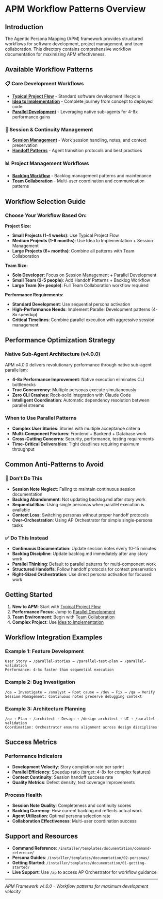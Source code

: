# APM Workflow Patterns Overview

## Introduction

The Agentic Persona Mapping (APM) framework provides structured workflows for software development, project management, and team collaboration. This directory contains comprehensive workflow documentation for maximizing APM effectiveness.

## Available Workflow Patterns

### 📋 Core Development Workflows
- **[Typical Project Flow](typical-project-flow.md)** - Standard software development lifecycle
- **[Idea to Implementation](idea-to-implementation.md)** - Complete journey from concept to deployed code
- **[Parallel Development](parallel-development.md)** - Leveraging native sub-agents for 4-8x performance gains

### 🔄 Session & Continuity Management
- **[Session Management](session-management.md)** - Work session handling, notes, and context preservation
- **[Handoff Patterns](handoff-patterns.md)** - Agent transition protocols and best practices

### 📊 Project Management Workflows
- **[Backlog Workflow](backlog-workflow.md)** - Backlog management patterns and maintenance
- **[Team Collaboration](team-collaboration.md)** - Multi-user coordination and communication patterns

## Workflow Selection Guide

### Choose Your Workflow Based On:

**Project Size:**
- **Small Projects (1-4 weeks)**: Use Typical Project Flow
- **Medium Projects (1-6 months)**: Use Idea to Implementation + Session Management
- **Large Projects (6+ months)**: Combine all patterns with Team Collaboration

**Team Size:**
- **Solo Developer**: Focus on Session Management + Parallel Development
- **Small Team (2-5 people)**: Add Handoff Patterns + Backlog Workflow
- **Large Team (6+ people)**: Full Team Collaboration workflow required

**Performance Requirements:**
- **Standard Development**: Use sequential persona activation
- **High-Performance Needs**: Implement Parallel Development patterns (4-8x speedup)
- **Critical Timelines**: Combine parallel execution with aggressive session management

## Performance Optimization Strategy

### Native Sub-Agent Architecture (v4.0.0)
APM v4.0.0 delivers revolutionary performance through native sub-agent parallelism:

- **4-8x Performance Improvement**: Native execution eliminates CLI bottlenecks
- **True Concurrency**: Multiple personas execute simultaneously
- **Zero CLI Crashes**: Rock-solid integration with Claude Code
- **Intelligent Coordination**: Automatic dependency resolution between parallel streams

### When to Use Parallel Patterns
- **Complex User Stories**: Stories with multiple acceptance criteria
- **Multi-Component Features**: Frontend + Backend + Database work
- **Cross-Cutting Concerns**: Security, performance, testing requirements
- **Time-Critical Deliverables**: Tight deadlines requiring maximum throughput

## Common Anti-Patterns to Avoid

### 🚫 Don't Do This
- **Session Note Neglect**: Failing to maintain continuous session documentation
- **Backlog Abandonment**: Not updating backlog.md after story work
- **Sequential Bias**: Using single personas when parallel execution is available
- **Context Loss**: Switching personas without proper handoff protocols
- **Over-Orchestration**: Using AP Orchestrator for simple single-persona tasks

### ✅ Do This Instead
- **Continuous Documentation**: Update session notes every 10-15 minutes
- **Backlog Discipline**: Update backlog.md immediately after any story work
- **Parallel Thinking**: Default to parallel patterns for multi-component work
- **Structured Handoffs**: Follow handoff protocols for context preservation
- **Right-Sized Orchestration**: Use direct persona activation for focused work

## Getting Started

1. **New to APM**: Start with [Typical Project Flow](typical-project-flow.md)
2. **Performance Focus**: Jump to [Parallel Development](parallel-development.md)
3. **Team Environment**: Begin with [Team Collaboration](team-collaboration.md)
4. **Complex Project**: Use [Idea to Implementation](idea-to-implementation.md)

## Workflow Integration Examples

### Example 1: Feature Development
```
User Story → /parallel-stories → /parallel-test-plan → /parallel-validation
Performance: 4-6x faster than sequential execution
```

### Example 2: Bug Investigation
```
/qa → Investigate → /analyst → Root cause → /dev → Fix → /qa → Verify
Session Management: Continuous notes preserve debugging context
```

### Example 3: Architecture Planning
```
/ap → Plan → /architect → Design → /design-architect → UI → /parallel-validation
Coordination: Orchestrator ensures alignment across design disciplines
```

## Success Metrics

### Performance Indicators
- **Development Velocity**: Story completion rate per sprint
- **Parallel Efficiency**: Speedup ratio (target: 4-8x for complex features)
- **Context Continuity**: Session handoff success rate
- **Quality Metrics**: Defect density, test coverage improvements

### Process Health
- **Session Note Quality**: Completeness and continuity scores
- **Backlog Currency**: How current backlog.md reflects actual work
- **Agent Utilization**: Optimal persona selection rate
- **Collaboration Effectiveness**: Multi-user coordination success

## Support and Resources

- **Command Reference**: `/installer/templates/documentation/command-reference/`
- **Persona Guides**: `/installer/templates/documentation/02-personas/`
- **Getting Started**: `/installer/templates/documentation/01-getting-started/`
- **Live Support**: Use `/ap` to access AP Orchestrator for workflow guidance

---

*APM Framework v4.0.0 - Workflow patterns for maximum development velocity*